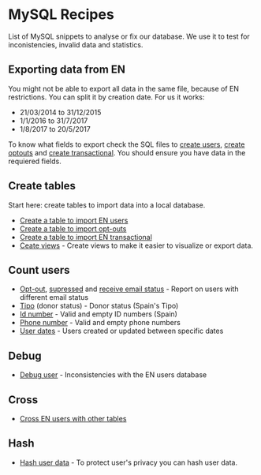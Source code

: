 # MySQL Recipes

List of MySQL snippets to analyse or fix our database. We use it to test for inconistencies, invalid data and statistics.

## Exporting data from EN

You might not be able to export all data in the same file, because of EN restrictions. You can split it by creation date. For us it works:

* 21/03/2014 to 31/12/2015
* 1/1/2016 to 31/7/2017
* 1/8/2017 to 20/5/2017

To know what fields to export check the SQL files to [create users](create-engaging-users.sql), [create optouts](create-engaging-optouts.sql) and [create transactional](create-engaging-transactional.sql). You should ensure you have data in the requiered fields.

## Create tables

Start here: create tables to import data into a local database.

* [Create a table to import EN users](create-engaging-users.sql)
* [Create a table to import opt-outs](create-engaging-optouts.sql)
* [Create a table to import EN transactional](create-engaging-transactional.sql)
* [Ceate views](create-views.sql) - Create views to make it easier to visualize or export data. 

## Count users

* [Opt-out](count-engaging-by-optout.sql), [supressed](count-engaging-suppressed.sql) and [receive email status](count-engaging-receive-email.sql) - Report on users with different email status
* [Tipo](count-engaging-by-tipo.sql) (donor status) - Donor status (Spain's Tipo)
* [Id number](count-engaging-id-number.sql) - Valid and empty ID numbers (Spain)
* [Phone number](count-engaging-phone-number.sql) - Valid and empty phone numbers
* [User dates](count-engaging-user-dates.sql) - Users created or updated between specific dates

## Debug

* [Debug user](debug-engaging-user.sql) - Inconsistencies with the EN users database

## Cross

* [Cross EN users with other tables](cross-engaging-users-other.sql)

## Hash

* [Hash user data](hash-engaging.sql) - To protect user's privacy you can hash user data.

